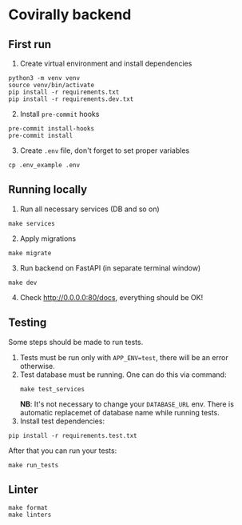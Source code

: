 # Covirally backend

## First run
1. Create virtual environment and install dependencies
```{shell}
python3 -m venv venv
source venv/bin/activate
pip install -r requirements.txt
pip install -r requirements.dev.txt
```
2. Install `pre-commit` hooks
```{shell}
pre-commit install-hooks
pre-commit install
```
3. Create `.env` file, don't forget to set proper variables
```{shell}
cp .env_example .env
```

## Running locally
1. Run all necessary services (DB and so on)
```{shell}
make services
```
2. Apply migrations
```{shell}
make migrate
```
3. Run backend on FastAPI (in separate terminal window)
```{shell}
make dev
```
4. Check http://0.0.0.0:80/docs, everything should be OK!


## Testing
Some steps should be made to run tests.

1. Tests must be run only with `APP_ENV=test`, there will be an error otherwise.
2. Test database must be running. One can do this via command:
    ```shell
    make test_services
    ```
   **NB**: It's not necessary to change your `DATABASE_URL` env.
   There is automatic replacemet of database name while running tests.
3. Install test dependencies:
```shell
pip install -r requirements.test.txt
```

After that you can run your tests:

```{shell}
make run_tests
```

## Linter
```{shell}
make format
make linters
```
